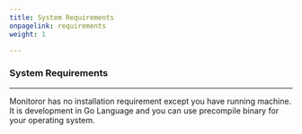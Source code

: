 ```yaml
---
title: System Requirements
onpagelink: requirements
weight: 1

---
```


### System Requirements
-------------------

Monitoror has no installation requirement except you have running machine. It is development in Go Language and you can use precompile binary for your operating system.
